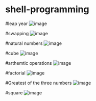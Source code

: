 # shell-programming
#leap year
![image](https://user-images.githubusercontent.com/123438408/214487789-a4a223b0-c495-4e98-b2d1-b0e3d9938eb3.png)


#swapping
![image](https://user-images.githubusercontent.com/123438408/214488112-57626a3d-53ca-47fa-8de2-02558f3ca904.png)


#natural numbers
![image](https://user-images.githubusercontent.com/123438408/214488464-37d10e0b-eaee-4930-af75-ec354c2fae08.png)


#cube
![image](https://user-images.githubusercontent.com/123438408/214489768-fcda3d97-44c8-41dc-916c-b12d36c18272.png)


#arthemtic operations
![image](https://user-images.githubusercontent.com/123438408/214490711-9178469c-52d1-4972-b757-499247f6cf62.png)


#factorial
![image](https://user-images.githubusercontent.com/123438408/214491092-b07c4755-7840-4d2e-9fb6-e86715716d8a.png)


#Greatest of the three numbers
![image](https://user-images.githubusercontent.com/123438408/214491498-543aec97-162a-4901-b584-997df98aa349.png)


#square
![image](https://user-images.githubusercontent.com/123438408/214493329-0f6f8540-56a2-446c-aaf4-f7083521ab2d.png)
